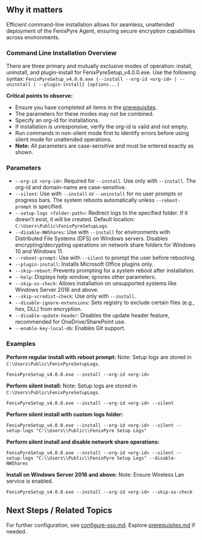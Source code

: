 
## Why it matters
Efficient command-line installation allows for seamless, unattended deployment of the FenixPyre Agent, ensuring secure encryption capabilities across environments.

### Command Line Installation Overview

There are three primary and mutually exclusive modes of operation: install, uninstall, and plugin-install for FenixPyreSetup_v4.0.0.exe. Use the following syntax: `FenixPyreSetup_v4.0.0.exe {--install --org-id <org-id> | --uninstall | --plugin-install} [options...]`

**Critical points to observe:**
- Ensure you have completed all items in the [prerequisites](/03-setup-&-installation/prerequisites).
- The parameters for these modes may not be combined.
- Specify an org-id for installations.
- If installation is unresponsive, verify the org-id is valid and not empty.
- Run commands in non-silent mode first to identify errors before using silent mode for unattended operations.
- **Note:** All parameters are case-sensitive and must be entered exactly as shown.

### Parameters

- `--org-id <org-id>`: Required for `--install`. Use only with `--install`. The org-id and domain-name are case-sensitive.
- `--silent`: Use with `--install` or `--uninstall` for no user prompts or progress bars. The system reboots automatically unless `--reboot-prompt` is specified.
- `--setup-logs <folder-path>`: Redirect logs to the specified folder. If it doesn't exist, it will be created. Default location: `C:\Users\Public\FenixPyreSetupLogs`.
- `--disable-NWShares`: Use with `--install` for environments with Distributed File Systems (DFS) on Windows servers. Disables encrypting/decrypting operations on network share folders for Windows 10 and Windows 11.
- `--reboot-prompt`: Use with `--silent` to prompt the user before rebooting.
- `--plugin-install`: Installs Microsoft Office plugins only.
- `--skip-reboot`: Prevents prompting for a system reboot after installation.
- `--help`: Displays help window; ignores other parameters.
- `--skip-os-check`: Allows installation on unsupported systems like Windows Server 2016 and above.
- `--skip-vcredist-check`: Use only with `--install`.
- `--disable-ignore-extensions`: Sets registry to exclude certain files (e.g., hex, DLL) from encryption.
- `--disable-update-header`: Disables the update header feature, recommended for OneDrive/SharePoint use.
- `--enable-key-local-db`: Enables Git support.

### Examples

**Perform regular install with reboot prompt:**
Note: Setup logs are stored in `C:\Users\Public\FenixPyreSetupLogs`.

```
FenixPyreSetup_v4.0.0.exe --install --org-id <org-id>
```

**Perform silent install:**
Note: Setup logs are stored in `C:\Users\Public\FenixPyreSetupLogs`.

```
FenixPyreSetup_v4.0.0.exe --install --org-id <org-id> --silent
```

**Perform silent install with custom logs folder:**

```
FenixPyreSetup_v4.0.0.exe --install --org-id <org-id> --silent --setup-logs "C:\\Users\\Public\\FenixPyre Setup Logs"
```

**Perform silent install and disable network share operations:**

```
FenixPyreSetup_v4.0.0.exe --install --org-id <org-id> --silent --setup-logs "C:\\Users\\Public\\FenixPyre Setup Logs" --disable-NWShares
```

**Install on Windows Server 2016 and above:**
Note: Ensure Wireless Lan service is enabled.

```
FenixPyreSetup_v4.0.0.exe --install --org-id <org-id> --skip-os-check
```

## Next Steps / Related Topics
For further configuration, see [configure-sso.md](/03-setup-&-installation/configure-sso). Explore [prerequisites.md](/03-setup-&-installation/prerequisites) if needed.
